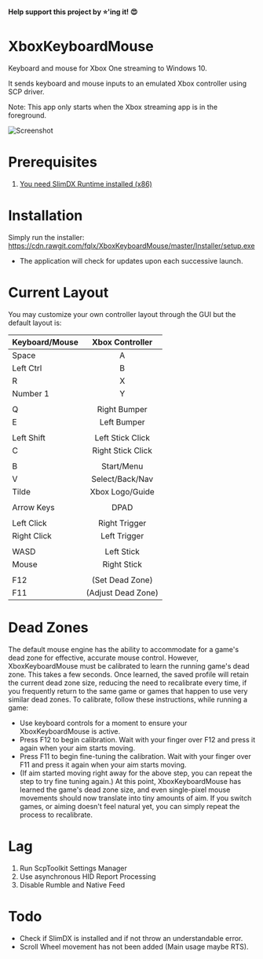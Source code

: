 **Help support this project by ⭐️'ing it! 😍**

# XboxKeyboardMouse
Keyboard and mouse for Xbox One streaming to Windows 10.

It sends keyboard and mouse inputs to an emulated Xbox controller using SCP driver.  

Note: This app only starts when the Xbox streaming app is in the foreground.

![Screenshot](https://cloud.githubusercontent.com/assets/6545688/23099037/50091be8-f655-11e6-838c-b94d7a62572b.PNG "Image of the GUI as of 11/12/16")

# Prerequisites
1. [You need SlimDX Runtime installed (x86)](https://slimdx.org/download.php)

# Installation
Simply run the installer: https://cdn.rawgit.com/fqlx/XboxKeyboardMouse/master/Installer/setup.exe
* The application will check for updates upon each successive launch.

# Current Layout
You may customize your own controller layout through the GUI but the default layout is:

| Keyboard/Mouse| Xbox Controller   |
| ------------- |:-----------------:|
| Space         | A                 |
| Left Ctrl     | B                 |
| R             | X                 |
| Number 1      | Y                 |
|               |                   |
| Q             | Right Bumper      |
| E             | Left Bumper       |
|               |                   |
| Left Shift    | Left Stick Click  |
| C             | Right Stick Click |
|               |                   |
| B             | Start/Menu        |
| V             | Select/Back/Nav   |
| Tilde         | Xbox Logo/Guide   |
|               |                   |
| Arrow Keys    | DPAD              |
|               |                   |
| Left Click    | Right Trigger     |
| Right Click   | Left Trigger      |
|               |                   |
| WASD          | Left Stick        |
| Mouse         | Right Stick       |
|               |                   |
| F12           | (Set Dead Zone)   |
| F11           | (Adjust Dead Zone)|

# Dead Zones
The default mouse engine has the ability to accommodate for a game's dead zone for effective, accurate mouse control.
However, XboxKeyboardMouse must be calibrated to learn the running game's dead zone. This takes a few seconds.
Once learned, the saved profile will retain the current dead zone size, reducing the need to recalibrate every time, if you frequently return to the same game or games that happen to use very similar dead zones.
To calibrate, follow these instructions, while running a game:
* Use keyboard controls for a moment to ensure your XboxKeyboardMouse is active.
* Press F12 to begin calibration. Wait with your finger over F12 and press it again when your aim starts moving.
* Press F11 to begin fine-tuning the calibration. Wait with your finger over F11 and press it again when your aim starts moving.
* (If aim started moving right away for the above step, you can repeat the step to try fine tuning again.)
At this point, XboxKeyboardMouse has learned the game's dead zone size, and even single-pixel mouse movements should now translate into tiny amounts of aim. If you switch games, or aiming doesn't feel natural yet, you can simply repeat the process to recalibrate.

# Lag
1.  Run ScpToolkit Settings Manager
2.  Use asynchronous HID Report Processing
3.  Disable Rumble and Native Feed

# Todo
* Check if SlimDX is installed and if not throw an understandable error.
* Scroll Wheel movement has not been added (Main usage maybe RTS).
